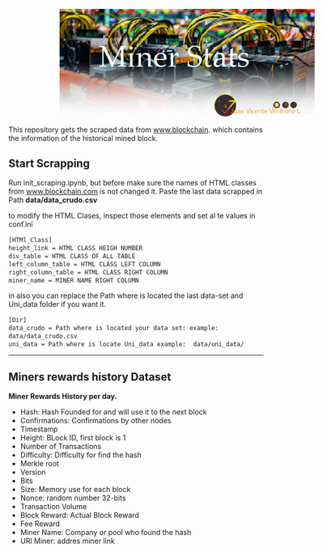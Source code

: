 
<img src="images/miner_stats.png" style="margin: 0px 20%;"></img>

This repository gets the scraped data from www.blockchain. which contains the information of the historical mined block.

## Start Scrapping

Run init_scraping.ipynb, but before make sure the names of HTML classes from www.blockchain.com is not changed it.
Paste the last data scrapped in Path **data/data_crudo.csv**

to modify the HTML Clases, inspect those elements and set al te values in conf.ini

    [HTMl_Class]
    height_link = HTML CLASS HEIGH NUMBER
    div_table = HTML CLASS OF ALL TABLE
    left_column_table = HTML CLASS LEFT COLUMN
    right_column_table = HTML CLASS RIGHT COLUMN
    miner_name = MINER NAME RIGHT COLUMN
    
in also you can replace the Path where is located the last data-set and Uni_data folder if you want it.

    [Dir]
    data_crudo = Path where is located your data set: example:  data/data_crudo.csv 
    uni_data = Path where is locate Uni_data example:  data/uni_data/
- - - 
## Miners rewards history Dataset

**Miner Rewards History per day.**

- Hash: Hash Founded for and will use it to the next block
- Confirmations: Confirmations by other nodes
- Timestamp
- Height: BLock ID, first block is 1 
- Number of Transactions
- Difficulty: Difficulty for find the hash
- Merkle root
- Version
- Bits
- Size: Memory use for each block
- Nonce: random number 32-bits
- Transaction Volume
- Block Reward: Actual Block Reward
- Fee Reward
- Miner Name: Company or pool who found the hash
- URl Miner: addres miner link
